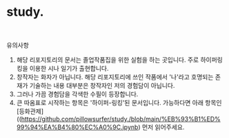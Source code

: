 # study.

&nbsp;

유의사항  
1. 해당 리포지토리의 문서는 졸업작품집을 위한 실험을 하는 곳입니다. 주로 하이퍼링킹을 이용한 시나 일기가 출현합니다.
2. 창작자는 화자가 아닙니다. 해당 리포지토리에 쓰인 작품에서 '나'라고 호명되는 존재가 기술하는 내용 대부분은 창작자인 저의 경험담이 아닙니다.
3. 그러나 가끔 경험담을 각색한 수필이 등장합니다.
4. 큰 따옴표로 시작하는 항목은 '하이퍼-링킹'된 문서입니다. 가능하다면 아래 항목인 [등화관제]((https://github.com/pillowsurfer/study./blob/main/%EB%93%B1%ED%99%94%EA%B4%80%EC%A0%9C.ipynb) 먼저 읽어주세요.
